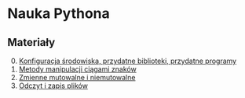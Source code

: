 # Nauka Pythona
## Materiały
0. [Konfiguracja środowiska, przydatne biblioteki, przydatne programy](https://github.com/bsupronik/nauka-pythona/blob/main/materialy/Konfiguracja%20środowiska.md)
1. [Metody manipulacji ciągami znaków](https://github.com/bsupronik/nauka-pythona/blob/main/materialy/Cutting%20and%20slicing%20string%20type.md)
2. [Zmienne mutowalne i niemutowalne](https://github.com/bsupronik/nauka-pythona/blob/main/materialy/Mutowalne%20i%20niemutowalne%20typy%20zmiennych.md)
3. [Odczyt i zapis plików](https://github.com/bsupronik/nauka-pythona/blob/main/materialy/Odczyt%20i%20zapis%20plików.md)